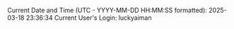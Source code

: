 Current Date and Time (UTC - YYYY-MM-DD HH:MM:SS formatted): 2025-03-18 23:36:34
Current User's Login: luckyaiman
